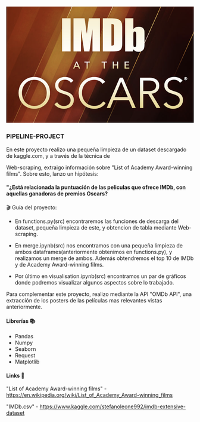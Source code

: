 ![IMDb](/images/IMDB.png)

### PIPELINE-PROJECT


En este proyecto realizo una pequeña limpieza de un dataset descargado de kaggle.com, y a través de la técnica de 

Web-scraping, extraigo información sobre "List of Academy Award-winning films". Sobre esto, lanzo un hipótesis:

#### "¿Está relacionada la puntuación de las peliculas que ofrece IMDb, con aquellas ganadoras de premios Oscars?  

🎬 Guía del proyecto: 

- En functions.py(src) encontraremos las funciones de descarga del dataset, pequeña limpieza de este, y obtencion de tabla mediante Web-scraping.

- En merge.ipynb(src) nos encontramos con una pequeña limpieza de ambos dataframes(anteriormente obtenimos en functions.py), y      realizamos un merge de ambos.
Además obtendremos el top 10 de IMDb y de Academy Award-winning films.

- Por último en visualisation.ipynb(src) encontramos un par de gráficos donde podremos visualizar algunos aspectos sobre lo       trabajado.

Para complementar este proyecto, realizo mediante la API "OMDb API", una extracción de los posters de las películas mas relevantes vistas anteriormente.

#### Librerías 📚

- Pandas
- Numpy
- Seaborn
- Request
- Matplotlib


#### Links 🔗

"List of Academy Award-winning films" - https://en.wikipedia.org/wiki/List_of_Academy_Award-winning_films

"IMDb.csv" - https://www.kaggle.com/stefanoleone992/imdb-extensive-dataset
